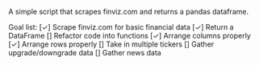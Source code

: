 A simple script that scrapes finviz.com and returns a pandas dataframe.

Goal list:
[✓] Scrape finviz.com for basic financial data
[✓] Return a DataFrame
[] Refactor code into functions
[✓] Arrange columns properly
[✓] Arrange rows properly
[] Take in multiple tickers
[] Gather upgrade/downgrade data
[] Gather news data